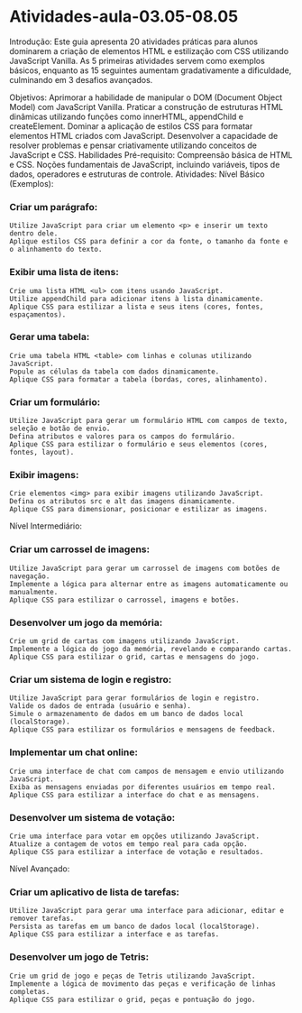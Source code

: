 # Atividades-aula-03.05-08.05

Introdução:
Este guia apresenta 20 atividades práticas para alunos dominarem a criação de elementos HTML e estilização com CSS utilizando JavaScript Vanilla. As 5 primeiras atividades servem como exemplos básicos, enquanto as 15 seguintes aumentam gradativamente a dificuldade, culminando em 3 desafios avançados.

Objetivos:
Aprimorar a habilidade de manipular o DOM (Document Object Model) com JavaScript Vanilla.
Praticar a construção de estruturas HTML dinâmicas utilizando funções como innerHTML, appendChild e createElement.
Dominar a aplicação de estilos CSS para formatar elementos HTML criados com JavaScript.
Desenvolver a capacidade de resolver problemas e pensar criativamente utilizando conceitos de JavaScript e CSS.
Habilidades Pré-requisito:
Compreensão básica de HTML e CSS.
Noções fundamentais de JavaScript, incluindo variáveis, tipos de dados, operadores e estruturas de controle.
Atividades:
Nível Básico (Exemplos):
### Criar um parágrafo:
    Utilize JavaScript para criar um elemento <p> e inserir um texto dentro dele.
    Aplique estilos CSS para definir a cor da fonte, o tamanho da fonte e o alinhamento do texto.

### Exibir uma lista de itens:
    Crie uma lista HTML <ul> com itens usando JavaScript.
    Utilize appendChild para adicionar itens à lista dinamicamente.
    Aplique CSS para estilizar a lista e seus itens (cores, fontes, espaçamentos).

### Gerar uma tabela:
    Crie uma tabela HTML <table> com linhas e colunas utilizando JavaScript.
    Popule as células da tabela com dados dinamicamente.
    Aplique CSS para formatar a tabela (bordas, cores, alinhamento).

### Criar um formulário:
    Utilize JavaScript para gerar um formulário HTML com campos de texto, seleção e botão de envio.
    Defina atributos e valores para os campos do formulário.
    Aplique CSS para estilizar o formulário e seus elementos (cores, fontes, layout).

### Exibir imagens:
    Crie elementos <img> para exibir imagens utilizando JavaScript.
    Defina os atributos src e alt das imagens dinamicamente.
    Aplique CSS para dimensionar, posicionar e estilizar as imagens.
Nível Intermediário:
### Criar um carrossel de imagens:
    Utilize JavaScript para gerar um carrossel de imagens com botões de navegação.
    Implemente a lógica para alternar entre as imagens automaticamente ou manualmente.
    Aplique CSS para estilizar o carrossel, imagens e botões.

### Desenvolver um jogo da memória:
    Crie um grid de cartas com imagens utilizando JavaScript.
    Implemente a lógica do jogo da memória, revelando e comparando cartas.
    Aplique CSS para estilizar o grid, cartas e mensagens do jogo.

### Criar um sistema de login e registro:
    Utilize JavaScript para gerar formulários de login e registro.
    Valide os dados de entrada (usuário e senha).
    Simule o armazenamento de dados em um banco de dados local (localStorage).
    Aplique CSS para estilizar os formulários e mensagens de feedback.

### Implementar um chat online:
    Crie uma interface de chat com campos de mensagem e envio utilizando JavaScript.
    Exiba as mensagens enviadas por diferentes usuários em tempo real.
    Aplique CSS para estilizar a interface do chat e as mensagens.

### Desenvolver um sistema de votação:
    Crie uma interface para votar em opções utilizando JavaScript.
    Atualize a contagem de votos em tempo real para cada opção.
    Aplique CSS para estilizar a interface de votação e resultados.
Nível Avançado:
### Criar um aplicativo de lista de tarefas:
    Utilize JavaScript para gerar uma interface para adicionar, editar e remover tarefas.
    Persista as tarefas em um banco de dados local (localStorage).
    Aplique CSS para estilizar a interface e as tarefas.

### Desenvolver um jogo de Tetris:
    Crie um grid de jogo e peças de Tetris utilizando JavaScript.
    Implemente a lógica de movimento das peças e verificação de linhas completas.
    Aplique CSS para estilizar o grid, peças e pontuação do jogo.
